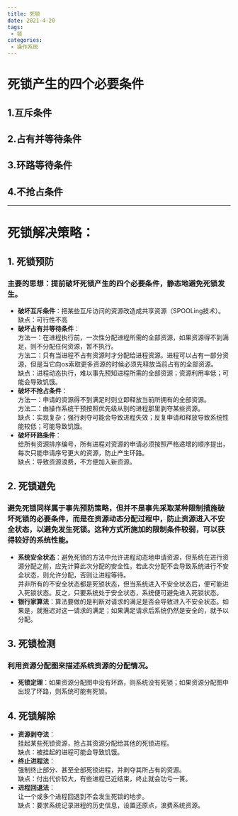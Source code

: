 ```yaml
---
title: 死锁
date: 2021-4-20
tags:
 - 锁
categories:
 - 操作系统
---
```


# 死锁产生的四个必要条件
## 1.互斥条件
## 2.占有并等待条件
## 3.环路等待条件
## 4.不抢占条件

****

# 死锁解决策略：
## 1. 死锁预防
### 主要的思想：提前破坏死锁产生的四个必要条件，静态地避免死锁发生。
 - **破坏互斥条件**：把某些互斥访问的资源改造成共享资源（SPOOLing技术）。  
 缺点：可行性不高
 - **破坏占有并等待条件**：  
 方法一：在进程执行前，一次性分配进程所需的全部资源，如果资源得不到满足，则不分配任何资源，暂不执行。  
 方法二：只有当进程不占有资源时才分配给进程资源。进程可以占有一部分资源，但是当它向os索取更多资源的时候必须先释放当前占有的全部资源。  
 缺点：进程动态执行，难以事先预知进程所需的全部资源；资源利用率低；可能会导致饥饿。
 - **破坏不抢占条件**：  
方法一：申请的资源得不到满足时则立即释放当前所拥有的全部资源。  
方法二：由操作系统干预按照优先级从别的进程那里剥夺某些资源。  
缺点：实现复杂；强行剥夺可能会导致进程失效；反复申请和释放导致系统性能较低；可能导致饥饿。  
 - **破坏环路条件**：  
给所有资源排序编号，所有进程对资源的申请必须按照严格递增的顺序提出，每次只能申请序号更大的资源，防止产生环路。  
缺点：导致资源浪费，不方便加入新资源。

## 2. 死锁避免
### 避免死锁同样属于事先预防策略，但并不是事先采取某种限制措施破坏死锁的必要条件，而是在资源动态分配过程中，防止资源进入不安全状态，以避免发生死锁。这种方式所施加的限制条件较弱，可以获得较好的系统性能。  
 - **系统安全状态**：避免死锁的方法中允许进程动态地申请资源，但系统在进行资源分配之前，应先计算此次分配的安全性。若此次分配不会导致系统进行不安全状态，则允许分配，否则让进程等待。  
 并非所有的不安全状态都是死锁状态，但当系统进入不安全状态后，便可能进入死锁状态。反之，只要系统处于安全状态，系统便可避免进入死锁状态。  
 - **银行家算法**：算法要做的是判断对请求的满足是否会导致进入不安全状态。如果是，就推迟对这一请求的满足；如果满足请求后系统仍然是安全的，就予以分配。

## 3. 死锁检测
### 利用资源分配图来描述系统资源的分配情况。
 - **死锁定理**：如果资源分配图中没有环路，则系统没有死锁；如果资源分配图中出现了环路，则系统可能有死锁。

## 4. 死锁解除
 - **资源剥夺法**：  
 挂起某些死锁资源，抢占其资源分配给其他的死锁进程。  
 缺点：被挂起的进程可能会导致饥饿。  
 - **终止进程法**：  
 强制终止部分、甚至全部死锁进程，并剥夺其所占有的资源。  
 缺点：付出代价较大，有些进程已近结束，终止就会功亏一篑。
 - **进程回退法**：  
 让一个或多个进程回退到不会发生死锁的地步。  
 缺点：要求系统记录进程的历史信息，设置还原点，浪费系统资源。
